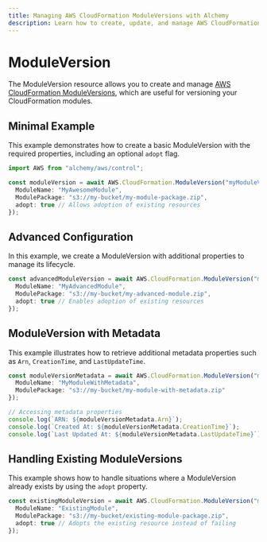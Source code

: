 ```yaml
---
title: Managing AWS CloudFormation ModuleVersions with Alchemy
description: Learn how to create, update, and manage AWS CloudFormation ModuleVersions using Alchemy Cloud Control.
---
```


# ModuleVersion

The ModuleVersion resource allows you to create and manage [AWS CloudFormation ModuleVersions](https://docs.aws.amazon.com/cloudformation/latest/userguide/aws-resource-cloudformation-moduleversion.html), which are useful for versioning your CloudFormation modules.

## Minimal Example

This example demonstrates how to create a basic ModuleVersion with the required properties, including an optional `adopt` flag.

```ts
import AWS from "alchemy/aws/control";

const moduleVersion = await AWS.CloudFormation.ModuleVersion("myModuleVersion", {
  ModuleName: "MyAwesomeModule",
  ModulePackage: "s3://my-bucket/my-module-package.zip",
  adopt: true // Allows adoption of existing resources
});
```

## Advanced Configuration

In this example, we create a ModuleVersion with additional properties to manage its lifecycle.

```ts
const advancedModuleVersion = await AWS.CloudFormation.ModuleVersion("myAdvancedModuleVersion", {
  ModuleName: "MyAdvancedModule",
  ModulePackage: "s3://my-bucket/my-advanced-module.zip",
  adopt: true // Enables adoption of existing resources
});
```

## ModuleVersion with Metadata

This example illustrates how to retrieve additional metadata properties such as `Arn`, `CreationTime`, and `LastUpdateTime`.

```ts
const moduleVersionMetadata = await AWS.CloudFormation.ModuleVersion("myModuleVersionWithMetadata", {
  ModuleName: "MyModuleWithMetadata",
  ModulePackage: "s3://my-bucket/my-module-with-metadata.zip"
});

// Accessing metadata properties
console.log(`ARN: ${moduleVersionMetadata.Arn}`);
console.log(`Created At: ${moduleVersionMetadata.CreationTime}`);
console.log(`Last Updated At: ${moduleVersionMetadata.LastUpdateTime}`);
```

## Handling Existing ModuleVersions

This example shows how to handle situations where a ModuleVersion already exists by using the `adopt` property.

```ts
const existingModuleVersion = await AWS.CloudFormation.ModuleVersion("myExistingModuleVersion", {
  ModuleName: "ExistingModule",
  ModulePackage: "s3://my-bucket/existing-module-package.zip",
  adopt: true // Adopts the existing resource instead of failing
});
```